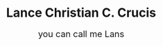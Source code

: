 <h1 align="center">Lance Christian C. Crucis</h1>
<p align="center" style="font-size: 20px;">you can call me Lans</p>

